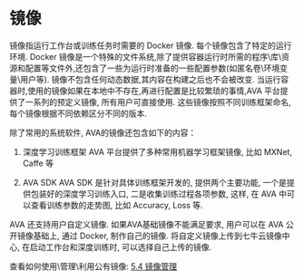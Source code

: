 # 镜像

镜像指运行工作台或训练任务时需要的 Docker 镜像. 每个镜像包含了特定的运行环境. Docker 镜像是一个特殊的文件系统,除了提供容器运行时所需的程序\库\资源和配置等文件外,还包含了一些为运行时准备的一些配置参数(如匿名卷\环境变量\用户等). 镜像不包含任何动态数据,其内容在构建之后也不会被改变. 当运行容器时,使用的镜像如果在本地中不存在,再进行配置是比较繁琐的事情,AVA 平台提供了一系列的预定义镜像, 所有用户可直接使用. 这些镜像按照不同训练框架命名, 每个镜像根据不同依赖区分不同的版本. 

除了常用的系统软件, AVA的镜像还包含如下的内容：

1. 深度学习训练框架
    AVA 平台提供了多种常用机器学习框架镜像, 比如 MXNet, Caffe 等

2. AVA SDK
    AVA SDK 是针对具体训练框架开发的, 提供两个主要功能, 一个是提供包装好的深度学习训练入口, 二是收集训练过程各项参数, 这样, 在 AVA 中可以查看训练参数的走势图, 比如 Accuracy, Loss 等. 


AVA 还支持用户自定义镜像. 如果AVA基础镜像不能满足要求, 用户可以在 AVA 公开镜像基础上, 通过 Docker, 制作自己的镜像. 将自定义镜像上传到七牛云镜像中心, 在启动工作台和深度训练时, 可以选择自己上传的镜像. 


查看如何使用\管理\利用公有镜像: [5.4 镜像管理](https://cf.qiniu.io/pages/viewpage.action?pageId=83322982)